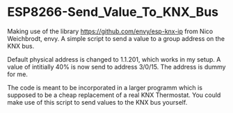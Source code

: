 # ESP8266-Send_Value_To_KNX_Bus

Making use of the library https://github.com/envy/esp-knx-ip from Nico Weichbrodt, envy. A simple script to send a value to a group address on the KNX bus.

Default physical address is changed to 1.1.201, which works in my setup.
A value of intitially 40% is now send to address 3/0/15. The address is dummy for me. 

The code is meant to be incorporated in a larger programm which is supposed to be a cheap replacement of a real KNX Thermostat.
You could make use of this script to send values to the KNX bus yourself.

